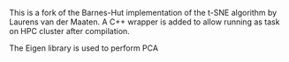 
This is a fork of the Barnes-Hut implementation of the t-SNE algorithm by Laurens van der Maaten.
A C++ wrapper is added to allow running as task on HPC cluster after compilation.

The Eigen library is used to perform PCA
